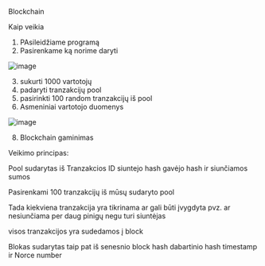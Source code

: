 Blockchain

Kaip veikia 

1. PAsileidžiame programą
2. Pasirenkame ką norime daryti 

 ![image](https://user-images.githubusercontent.com/75576100/139308052-b7c8cfa3-9efb-4da6-89cd-59382dae244e.png)
 
3. sukurti 1000 vartotojų
5. padaryti tranzakcijų pool
6. pasirinkti 100 random tranzakcijų iš pool
7. Asmeniniai vartotojo duomenys

  ![image](https://user-images.githubusercontent.com/75576100/139308302-f4c3b2e6-a3d3-496b-83fd-a3a4dc359a3e.png)

8. Blockchain gaminimas

Veikimo principas:

Pool sudarytas iš Tranzakcios ID siuntejo hash gavėjo hash ir siunčiamos sumos

Pasirenkami 100 tranzakcijų iš mūsų sudaryto pool

Tada kiekviena tranzakcija yra tikrinama ar gali būti įvygdyta pvz. ar nesiunčiama per daug pinigų negu turi siuntėjas

visos tranzakcijos yra sudedamos į block 

Blokas sudarytas taip pat iš senesnio block hash dabartinio hash timestamp ir Norce number
